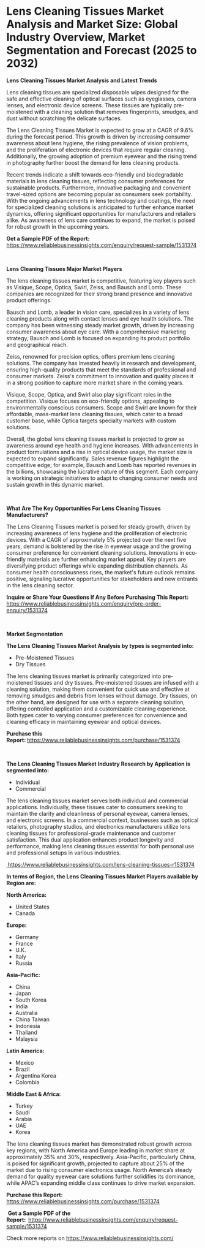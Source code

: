 <p><h1>Lens Cleaning Tissues Market Analysis and Market Size: Global Industry Overview, Market Segmentation and Forecast (2025 to 2032)</h1></p><p><strong>Lens Cleaning Tissues Market Analysis and Latest Trends</strong></p>
<p><p>Lens cleaning tissues are specialized disposable wipes designed for the safe and effective cleaning of optical surfaces such as eyeglasses, camera lenses, and electronic device screens. These tissues are typically pre-moistened with a cleaning solution that removes fingerprints, smudges, and dust without scratching the delicate surfaces.</p><p>The Lens Cleaning Tissues Market is expected to grow at a CAGR of 9.6% during the forecast period. This growth is driven by increasing consumer awareness about lens hygiene, the rising prevalence of vision problems, and the proliferation of electronic devices that require regular cleaning. Additionally, the growing adoption of premium eyewear and the rising trend in photography further boost the demand for lens cleaning products.</p><p>Recent trends indicate a shift towards eco-friendly and biodegradable materials in lens cleaning tissues, reflecting consumer preferences for sustainable products. Furthermore, innovative packaging and convenient travel-sized options are becoming popular as consumers seek portability. With the ongoing advancements in lens technology and coatings, the need for specialized cleaning solutions is anticipated to further enhance market dynamics, offering significant opportunities for manufacturers and retailers alike. As awareness of lens care continues to expand, the market is poised for robust growth in the upcoming years.</p></p>
<p><strong>Get a Sample PDF of the Report:&nbsp;</strong> <a href="https://www.reliablebusinessinsights.com/enquiry/request-sample/1531374?utm_campaign=2203&utm_medium=2&utm_source=Github&utm_content=ia&utm_term=06022025&utm_id=lens-cleaning-tissues">https://www.reliablebusinessinsights.com/enquiry/request-sample/1531374</a></p>
<p>&nbsp;</p>
<p><strong>Lens Cleaning Tissues Major Market Players</strong></p>
<p><p>The lens cleaning tissues market is competitive, featuring key players such as Visique, Scope, Optica, Swirl, Zeiss, and Bausch and Lomb. These companies are recognized for their strong brand presence and innovative product offerings.</p><p>Bausch and Lomb, a leader in vision care, specializes in a variety of lens cleaning products along with contact lenses and eye health solutions. The company has been witnessing steady market growth, driven by increasing consumer awareness about eye care. With a comprehensive marketing strategy, Bausch and Lomb is focused on expanding its product portfolio and geographical reach.</p><p>Zeiss, renowned for precision optics, offers premium lens cleaning solutions. The company has invested heavily in research and development, ensuring high-quality products that meet the standards of professional and consumer markets. Zeiss's commitment to innovation and quality places it in a strong position to capture more market share in the coming years.</p><p>Visique, Scope, Optica, and Swirl also play significant roles in the competition. Visique focuses on eco-friendly options, appealing to environmentally conscious consumers. Scope and Swirl are known for their affordable, mass-market lens cleaning tissues, which cater to a broad customer base, while Optica targets specialty markets with custom solutions.</p><p>Overall, the global lens cleaning tissues market is projected to grow as awareness around eye health and hygiene increases. With advancements in product formulations and a rise in optical device usage, the market size is expected to expand significantly. Sales revenue figures highlight the competitive edge; for example, Bausch and Lomb has reported revenues in the billions, showcasing the lucrative nature of this segment. Each company is working on strategic initiatives to adapt to changing consumer needs and sustain growth in this dynamic market.</p></p>
<p>&nbsp;</p>
<p><strong>What Are The Key Opportunities For Lens Cleaning Tissues Manufacturers?</strong></p>
<p><p>The Lens Cleaning Tissues market is poised for steady growth, driven by increasing awareness of lens hygiene and the proliferation of electronic devices. With a CAGR of approximately 5% projected over the next five years, demand is bolstered by the rise in eyewear usage and the growing consumer preference for convenient cleaning solutions. Innovations in eco-friendly materials are further enhancing market appeal. Key players are diversifying product offerings while expanding distribution channels. As consumer health consciousness rises, the market's future outlook remains positive, signaling lucrative opportunities for stakeholders and new entrants in the lens cleaning sector.</p></p>
<p><strong>Inquire or Share Your Questions If Any Before Purchasing This Report:</strong> <a href="https://www.reliablebusinessinsights.com/enquiry/pre-order-enquiry/1531374?utm_campaign=2203&utm_medium=2&utm_source=Github&utm_content=ia&utm_term=06022025&utm_id=lens-cleaning-tissues">https://www.reliablebusinessinsights.com/enquiry/pre-order-enquiry/1531374</a></p>
<p>&nbsp;</p>
<p><strong>Market Segmentation</strong></p>
<p><strong>The Lens Cleaning Tissues Market Analysis by types is segmented into:</strong></p>
<p><ul><li>Pre-Moistened Tissues</li><li>Dry Tissues</li></ul></p>
<p><p>The lens cleaning tissues market is primarily categorized into pre-moistened tissues and dry tissues. Pre-moistened tissues are infused with a cleaning solution, making them convenient for quick use and effective at removing smudges and debris from lenses without damage. Dry tissues, on the other hand, are designed for use with a separate cleaning solution, offering controlled application and a customizable cleaning experience. Both types cater to varying consumer preferences for convenience and cleaning efficacy in maintaining eyewear and optical devices.</p></p>
<p><strong>Purchase this Report:&nbsp;</strong><a href="https://www.reliablebusinessinsights.com/purchase/1531374?utm_campaign=2203&utm_medium=2&utm_source=Github&utm_content=ia&utm_term=06022025&utm_id=lens-cleaning-tissues">https://www.reliablebusinessinsights.com/purchase/1531374</a></p>
<p>&nbsp;</p>
<p><strong>The Lens Cleaning Tissues Market Industry Research by Application is segmented into:</strong></p>
<p><ul><li>Individual</li><li>Commercial</li></ul></p>
<p><p>The lens cleaning tissues market serves both individual and commercial applications. Individually, these tissues cater to consumers seeking to maintain the clarity and cleanliness of personal eyewear, camera lenses, and electronic screens. In a commercial context, businesses such as optical retailers, photography studios, and electronics manufacturers utilize lens cleaning tissues for professional-grade maintenance and customer satisfaction. This dual application enhances product longevity and performance, making lens cleaning tissues essential for both personal use and professional setups in various industries.</p></p>
<p><a href="https://www.reliablebusinessinsights.com/lens-cleaning-tissues-r1531374?utm_campaign=2203&utm_medium=2&utm_source=Github&utm_content=ia&utm_term=06022025&utm_id=lens-cleaning-tissues">&nbsp;https://www.reliablebusinessinsights.com/lens-cleaning-tissues-r1531374</a></p>
<p><strong>In terms of Region, the Lens Cleaning Tissues Market Players available by Region are:</strong></p>
<p>
    <p> <strong> North America: </strong>
        <ul>
            <li>United States</li>
            <li>Canada</li>
        </ul>
        </p> 
    <p> <strong> Europe: </strong>
        <ul>
            <li>Germany</li>
            <li>France</li>
            <li>U.K.</li>
            <li>Italy</li>
            <li>Russia</li>
        </ul>
        </p> 
    <p> <strong> Asia-Pacific: </strong>
        <ul>
            <li>China</li>
            <li>Japan</li>
            <li>South Korea</li>
            <li>India</li>
            <li>Australia</li>
            <li>China Taiwan</li>
            <li>Indonesia</li>
            <li>Thailand</li>
            <li>Malaysia</li>
        </ul>
        </p> 
    <p> <strong> Latin America: </strong>
        <ul>
            <li>Mexico</li>
            <li>Brazil</li>
            <li>Argentina Korea</li>
            <li>Colombia</li>
        </ul>
        </p> 
    <p> <strong> Middle East & Africa: </strong>
        <ul>
            <li>Turkey</li>
            <li>Saudi</li>
            <li>Arabia</li>
            <li>UAE</li>
            <li>Korea</li>
        </ul>
    </p>
    </p>
<p><p>The lens cleaning tissues market has demonstrated robust growth across key regions, with North America and Europe leading in market share at approximately 35% and 30%, respectively. Asia-Pacific, particularly China, is poised for significant growth, projected to capture about 25% of the market due to rising consumer electronics usage. North America’s steady demand for quality eyewear care solutions further solidifies its dominance, while APAC’s expanding middle class continues to drive market expansion.</p></p>
<p><strong>Purchase this Report: </strong><a href="https://www.reliablebusinessinsights.com/purchase/1531374?utm_campaign=2203&utm_medium=2&utm_source=Github&utm_content=ia&utm_term=06022025&utm_id=lens-cleaning-tissues">https://www.reliablebusinessinsights.com/purchase/1531374</a></p>
<p>&nbsp;<strong>Get a Sample PDF of the Report:&nbsp;&nbsp;</strong><a href="https://www.reliablebusinessinsights.com/enquiry/request-sample/1531374?utm_campaign=2203&utm_medium=2&utm_source=Github&utm_content=ia&utm_term=06022025&utm_id=lens-cleaning-tissues">https://www.reliablebusinessinsights.com/enquiry/request-sample/1531374</a></p>
<p><strong></strong></p>
<p>Check more reports on <a href="https://www.reliablebusinessinsights.com/?utm_campaign=2203&utm_medium=2&utm_source=Github&utm_content=ia&utm_term=06022025&utm_id=lens-cleaning-tissues">https://www.reliablebusinessinsights.com/</a></p>